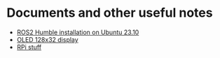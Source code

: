 # Documents and other useful notes
  - [ROS2 Humble installation on Ubuntu 23.10](https://github.com/muzykalegion/docs/blob/main/ROS2/README.md#ros2-humble-installation-on-ubuntu-2310)
  - [OLED 128x32 display](https://github.com/muzykalegion/docs/blob/main/RPi/OLED/README.md)
  - [RPi stuff](https://github.com/muzykalegion/docs/tree/main/RPi)

